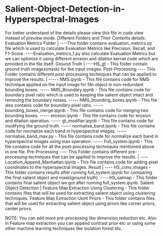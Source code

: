 # Salient-Object-Detection-in-Hyperspectral-Images
For better understand of the details please view this file in code view instead of preview mode.
Different Folders and Their Contents details:
Evaluation Metrics Folder
          |
          ----This folder contains evaluation_metrics.py file which is used to calculate Evaluation Metrics like Precision, Recall, and F1-Score.
          ----Evaluation_metrics_1.py also calculate Evaluation Metrics but we can optimize it using different erosion and dilation kernel code which are provided 
              in the file itself.
Ground Truth
       |
       ----HS_gt - This folder contain ground truth images(mask) for the input images.
Post-Processing ---- This Folder contains different post-processing techniques that can be applied to improve the results.
     |
     ----- NMS.ipynb - This file contains code for NMS technique applied on the input image for file object in non-redundant bounding boxes.
     ----- NMS_Boundary.ipynb - This file contains code for boundary pixel ratio which is used to keeping the salient object intact and removing the boundary noises.
     ----- NMS_bounding_boxes.ipynb - This file also contains code for boundary pixel ratio.
     ----- bounding_boxes_merge.ipynb - This file contains code for merging two bounding boxes.
     ----- erosion.ipynb - This file contains code for erosion and dilation operation.
     ----- gt_modifier.ipynb - This file contains code for modifying the ground truth.
     ----- normalise_band.ipynb - This file contains code for normalize each band in hyperspectral images.
     ----- normalise_band_max.py - This file contains code for normalize each band in hyperspectral images using max operation.
     ----- Full_system.ipynb - This file contains code for all the post-processing techniques mentioned above in one file.
Pre-Processing ---- This Folder contains different pre-processing techniques that can be applied to improve the results.
    |
    ---- Location_Append_Manhattan.ipynb - This file contains code for adding pixel coordinates to the hyperspectral images.
Result
   |
   ---- HS_conv_images - This folder contains results after running full_system.ipynb for comparing the final salient object and mask(ground truth).
   ---- HS_salmap - This folder contains final salient object we got after running full_system.ipynb.
Salient Object Detection
        |
        Feature Map Extraction Using Clustering - This folder contains files that will be used for extracting salient object using clustering techniques.
        Feature Map Extraction Usint Priors - This folder contains files that will be used for extracting salient object using priors like corner priors, center
                                              priors.

NOTE: You can add more pre-processing like dimension reduction etc. Also in Feature map extraction you can append contrast prior etc or using some other machine learning techniques like isolation forest etc.
